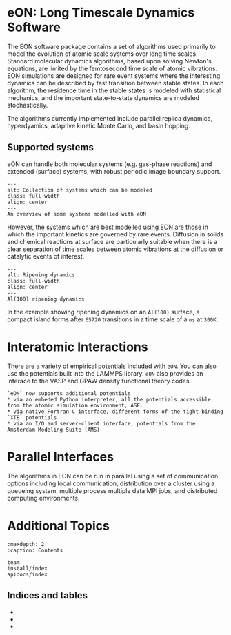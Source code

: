 # eON: Long Timescale Dynamics Software

The EON software package contains a set of algorithms used primarily to model
the evolution of atomic scale systems over long time scales. Standard molecular
dynamics algorithms, based upon solving Newton's equations, are limited by the
femtosecond time scale of atomic vibrations. EON simulations are designed for
rare event systems where the interesting dynamics can be described by fast
transition between stable states. In each algorithm, the residence time in the
stable states is modeled with statistical mechanics, and the important
state-to-state dynamics are modeled stochastically.

The algorithms currently implemented include parallel replica dynamics,
hyperdyamics, adaptive kinetic Monte Carlo, and basin hopping.

## Supported systems

eON can handle both molecular systems (e.g. gas-phase reactions) and extended
(surface) systems, with robust periodic image boundary support.

```{figure} fig/esys_trans.png
---
alt: Collection of systems which can be modeled
class: full-width
align: center
---
An overview of some systems modelled with eON
```

However, the systems which are best modelled using EON are those in which the
important kinetics are governed by rare events. Diffusion in solids and chemical
reactions at surface are particularly suitable when there is a clear separation
of time scales between atomic vibrations at the diffusion or catalytic events of
interest.


```{figure} fig/alripe.png
---
alt: Ripening dynamics
class: full-width
align: center
---
Al(100) ripening dynamics
```

In the example showing ripening dynamics on an `Al(100)` surface, a compact
island forms after `65720` transitions in a time scale of a `ms` at `300K`.

# Interatomic Interactions

There are a variety of empirical potentials included with `eON`. You can also
use the potentials built into the LAMMPS library. `eON` also provides an
interace to the VASP and GPAW density functional theory codes.

```{versionadded} 2.0
`eON` now supports additional potentials
* via an embeded Python interpreter, all the potentials accessible from the atomic simulation environment, ASE.
* via native Fortran-C interface, different forms of the tight binding `XTB` potentials
* via an I/O and server-client interface, potentials from the Amsterdam Modeling Suite (AMS)
```

# Parallel Interfaces

The algorithms in EON can be run in parallel using a set of communication
options including local communication, distribution over a cluster using a
queueing system, multiple process multiple data MPI jobs, and distributed
computing environments.

<!-- Is this still true -->

# Additional Topics

```{toctree}
:maxdepth: 2
:caption: Contents

team
install/index
apidocs/index
```

## Indices and tables

- [](genindex)
- [](modindex)
- [](search)
